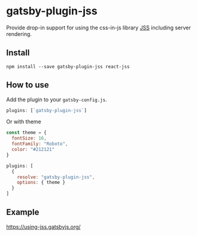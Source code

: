# gatsby-plugin-jss

Provide drop-in support for using the css-in-js library
[JSS](https://github.com/cssinjs/react-jss) including server rendering.

## Install

`npm install --save gatsby-plugin-jss react-jss`

## How to use

Add the plugin to your `gatsby-config.js`.

```javascript
plugins: [`gatsby-plugin-jss`]
```

Or with theme

```javascript
const theme = {
  fontSize: 16,
  fontFamily: "Roboto",
  color: "#212121"
}

plugins: [
  {
    resolve: "gatsby-plugin-jss",
    options: { theme }
  }
]
```

## Example

https://using-jss.gatsbyjs.org/
